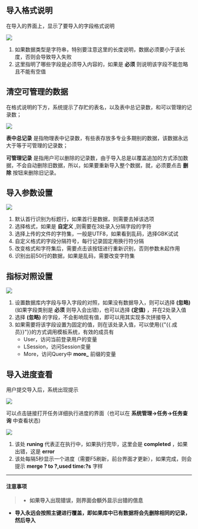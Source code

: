 导入格式说明
-------------------
在导入的界面上，显示了要导入的字段格式说明

![](/help_file/import/1.png)

1.  如果数据类型是字符串，特别要注意这里的长度说明，数据必须要小于该长度，否则会导致导入失败
2.  这里指明了哪些字段是必须导入内容的，如果是 **必须** 则说明该字段不能忽略且不能有空值

清空可管理的数据
--------------------
在格式说明的下方，系统提示了存贮的表名，以及表中总记录数，和可以管理的记录数；

![](/help_file/import/6.png)

**表中总记录** 是指物理表中记录数，有些表存放多专业多期别的数据，该数据永远大于等于可管理的记录数；

**可管理记录** 是指用户可以删除的记录数，由于导入总是以覆盖追加的方式添加数据，不会自动删除旧数据，所以，如果要重新导入整个数据，就，必须要点击 **删除** 按钮来删除旧记录。

导入参数设置
--------------------
![](/help_file/import/2.png)

1. 默认首行识别为标题行，如果首行是数据，则需要去掉该选项
1. 选择格式，如果是 **自定义** ,则需要在3处录入分隔字段的字符
2. 选择上传的文件的字符集，一般是UTF8，如果看到乱码，选择GBK试试
3. 自定义格式的字段分隔符号，每行记录固定用换行符分隔
4. 改变格式和字符集后，需要点击该按钮进行重新识别，否则参数未起作用
5. 识别出前50行的数据，如果是乱码，需要改变字符集

指标对照设置
--------------------
![](/help_file/import/3.png)

1. 设置数据库内字段与导入字段的对照，如果没有数据导入，则可以选择 **(忽略)** (如果字段类别是 **必须** 则导入会出错)，也可以选择 **(定值)** ，并在2处录入值
1. 选择 **(忽略)** 的字段，不会影响现有值，即可以用其实现多次拼接导入
2. 如果需要将该字段设置为固定的值，则在该处录入值，可以使用{{"{{.成员}}"}}的方式调用模板系统，有效的成员有
	* User，访问当前登录用户的变量
	* LSession，访问Session变量
	* More，访问Query中 **more_** 前缀的变量

导入进度查看
--------------------
用户提交导入后，系统出现提示

![](/help_file/import/4.png)

可以点击链接打开任务详细执行进度的界面（也可以在 **系统管理->任务->任务查询** 中查看状态)

![](/help_file/import/5.png)

1. 该处 **runing** 代表正在执行中，如果执行完毕，这里会是 **completed** ，如果出错，这是 **error**
2. 该处每隔5秒显示一个进度（需要F5刷新，前台界面才更新），如果完成，则会提示 **merge ? to ?,used time:?s** 字样

-------------------------
#### 注意事项

>* **如果导入出现错误，则界面会额外显示出错的信息**
* **导入永远会按照主键进行覆盖，即如果库中已有数据将会先删除相同的记录，然后导入**
